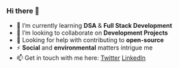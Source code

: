 ### Hi there 👋

<!--
**riyagarwal/riyagarwal** is a ✨ _special_ ✨ repository because its `README.md` (this file) appears on your GitHub profile.

Here are some ideas to get you started:

- 🔭 I’m currently working on ...
- 🌱 I’m currently learning ...
- 👯 I’m looking to collaborate on ...
- 🤔 I’m looking for help with ...
- 💬 Ask me about ...
- 📫 How to reach me: ...
- 😄 Pronouns: ...
- ⚡ Fun fact: ...
-->

- 🌱 I’m currently learning **DSA** & **Full Stack Development**
- 👯 I’m looking to collaborate on **Development Projects**
- 🤔 Looking for help with contributing to **open-source**
- ⚡ **Social** and **environmental** matters intrigue me
- 📫 Get in touch with me here: [Twitter](https://twitter.com/RiyaAgarwal445) [LinkedIn](https://www.linkedin.com/in/riya-agarwal2311/)


